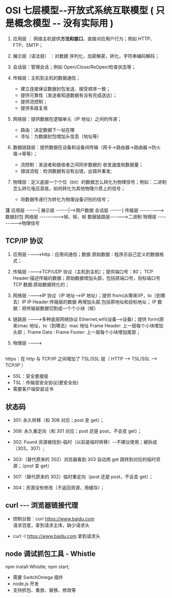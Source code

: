 # OSI 七层模型--开放式系统互联模型 ( 只是概念模型 -- 没有实际用 )

1. 应用层 ： 网络主机提供**方法和接口**，直接对应用户行为；例如 HTTP、FTP、SMTP；

2. 展示层（语法层） ：对数据 序列化，加密解密，转化，字符串编码解码；

3. 会话层：管理会话；例如 Open/Close/ReOpen/检查状态等；

4. 传输层：主机到主机的数据通信；

   - 建立连接保证数据封包发送、接受顺序一致；
   - 提供可靠性（发送者知道数据有没有完成送达）；
   - 提供流控制；
   - 提供多路复用

5. 网络层：提供数据在逻辑单元（IP 地址）之间的传递；

   - 路由：决定数据下一站在哪
   - 寻址：为数据封包增加头信息（地址等）

6. 数据链路层：提供数据在设备和设备间传输（网卡->路由器->路由器->防火墙->等等）；

   - 流控制：发送者和接收者之间同步数据的 收发速度和数据量；
   - 错误流程：检测数据有没有出错，出错并重发;

7. 物理层：定义底层一个个位（bit）的数据怎么转化为物理信号；例如：二进制怎么转化电压高低，如何转化为其他物理介质上的信号；
   - 将数据传递行为转化为物理设备识别的信号；

**注**
应用层 ------|
展示层 ------|-->用户数据
会话层 ------|
传输层 --------->数据封包
网络层 --------->帧、帧、帧
数据链路层------>二进制
物理层 --------->物理信号

## TCP/IP 协议

1. 应用层 ---->http：应用间通信；数据
   原始数据：程序员自己定义的数据格式；

2. 传输层 ---->TCP/UDP 协议（主机到主机）；提供端口号：80；
   TCP Header:描述传输的数据；原始数据增加头部，包括原端口号，目标端口号
   TCP 数据:原始数据转化的；

3. 网络层 ---->IP 协议（IP 地址-->IP 地址）；提供 from(从哪来)IP，to（到哪去）IP
   IP Header:传输层的数据 再增加头部,包括原地址和目标地址；
   IP 数据：把传输层数据切割成一个个小块（帧）

4. 链路层 ---->多种底层网络协议 Ethernet,wifi(设备-->设备)；提供 form(原来)mac 地址，to（到哪去）mac 地址
   Frame Header: 上一层每个小块增加头部；
   Frame Data :
   Frame Footer: 上一层每个小块增加尾部；
5. 物理层 ---->

##

https：在 http 与 TCP/IP 之间增加了 TSL/SSL 层（ HTTP --> TSL/SSL --> TCP/IP ）

- SSL：安全套接层
- TSL：传输层安全协议(更安全些)
- 需要客户端安装证书

## 状态码

- 301: 永久转移（和 308 对应；post 变 get）；
- 308: 永久重定向（和 301 对应；post 还是 post，不会变 get）；

- 302: Found 资源被找到-临时（以前是临时转移）--不建议使用；被拆成（303，307）;
- 303:（替代原来的 302）浏览器看到 303 自动用 get 跳转到对应的临时资源；（post 变 get）
- 307:（替代原来的 302）临时重定向（post 还是 post，不会变 get）；

- 304：资源没有修改（不返回资源，用缓存）；

## curl --- 浏览器链接代理

- 控制台敲：curl https://www.baidu.com  
  请求百度，拿到请求主体，缺少请求头

- curl -I https://www.baidu.com
  拿到请求头

## node 调试抓包工具 - Whistle

npm install Whistle; npm start;

- 需要 SwitchOmega 插件
- node.js 开发
- 支持抓包、重放、替换、修改等
